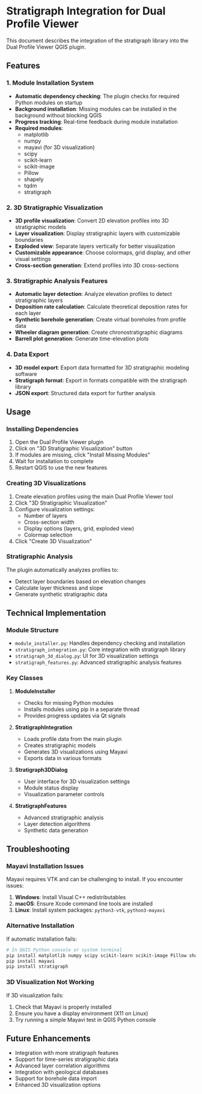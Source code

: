 # Stratigraph Integration for Dual Profile Viewer

This document describes the integration of the stratigraph library into the Dual Profile Viewer QGIS plugin.

## Features

### 1. Module Installation System
- **Automatic dependency checking**: The plugin checks for required Python modules on startup
- **Background installation**: Missing modules can be installed in the background without blocking QGIS
- **Progress tracking**: Real-time feedback during module installation
- **Required modules**:
  - matplotlib
  - numpy
  - mayavi (for 3D visualization)
  - scipy
  - scikit-learn
  - scikit-image
  - Pillow
  - shapely
  - tqdm
  - stratigraph

### 2. 3D Stratigraphic Visualization
- **3D profile visualization**: Convert 2D elevation profiles into 3D stratigraphic models
- **Layer visualization**: Display stratigraphic layers with customizable boundaries
- **Exploded view**: Separate layers vertically for better visualization
- **Customizable appearance**: Choose colormaps, grid display, and other visual settings
- **Cross-section generation**: Extend profiles into 3D cross-sections

### 3. Stratigraphic Analysis Features
- **Automatic layer detection**: Analyze elevation profiles to detect stratigraphic layers
- **Deposition rate calculation**: Calculate theoretical deposition rates for each layer
- **Synthetic borehole generation**: Create virtual boreholes from profile data
- **Wheeler diagram generation**: Create chronostratigraphic diagrams
- **Barrell plot generation**: Generate time-elevation plots

### 4. Data Export
- **3D model export**: Export data formatted for 3D stratigraphic modeling software
- **Stratigraph format**: Export in formats compatible with the stratigraph library
- **JSON export**: Structured data export for further analysis

## Usage

### Installing Dependencies

1. Open the Dual Profile Viewer plugin
2. Click on "3D Stratigraphic Visualization" button
3. If modules are missing, click "Install Missing Modules"
4. Wait for installation to complete
5. Restart QGIS to use the new features

### Creating 3D Visualizations

1. Create elevation profiles using the main Dual Profile Viewer tool
2. Click "3D Stratigraphic Visualization"
3. Configure visualization settings:
   - Number of layers
   - Cross-section width
   - Display options (layers, grid, exploded view)
   - Colormap selection
4. Click "Create 3D Visualization"

### Stratigraphic Analysis

The plugin automatically analyzes profiles to:
- Detect layer boundaries based on elevation changes
- Calculate layer thickness and slope
- Generate synthetic stratigraphic data

## Technical Implementation

### Module Structure

- `module_installer.py`: Handles dependency checking and installation
- `stratigraph_integration.py`: Core integration with stratigraph library
- `stratigraph_3d_dialog.py`: UI for 3D visualization settings
- `stratigraph_features.py`: Advanced stratigraphic analysis features

### Key Classes

1. **ModuleInstaller**
   - Checks for missing Python modules
   - Installs modules using pip in a separate thread
   - Provides progress updates via Qt signals

2. **StratigraphIntegration**
   - Loads profile data from the main plugin
   - Creates stratigraphic models
   - Generates 3D visualizations using Mayavi
   - Exports data in various formats

3. **Stratigraph3DDialog**
   - User interface for 3D visualization settings
   - Module status display
   - Visualization parameter controls

4. **StratigraphFeatures**
   - Advanced stratigraphic analysis
   - Layer detection algorithms
   - Synthetic data generation

## Troubleshooting

### Mayavi Installation Issues

Mayavi requires VTK and can be challenging to install. If you encounter issues:

1. **Windows**: Install Visual C++ redistributables
2. **macOS**: Ensure Xcode command line tools are installed
3. **Linux**: Install system packages: `python3-vtk`, `python3-mayavi`

### Alternative Installation

If automatic installation fails:

```bash
# In QGIS Python console or system terminal
pip install matplotlib numpy scipy scikit-learn scikit-image Pillow shapely tqdm
pip install mayavi
pip install stratigraph
```

### 3D Visualization Not Working

If 3D visualization fails:
1. Check that Mayavi is properly installed
2. Ensure you have a display environment (X11 on Linux)
3. Try running a simple Mayavi test in QGIS Python console

## Future Enhancements

- Integration with more stratigraph features
- Support for time-series stratigraphic data
- Advanced layer correlation algorithms
- Integration with geological databases
- Support for borehole data import
- Enhanced 3D visualization options